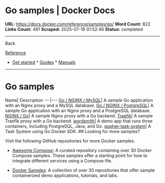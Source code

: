 # Go samples | Docker Docs

**URL:** https://docs.docker.com/reference/samples/go/
**Word Count:** 822
**Links Count:** 481
**Scraped:** 2025-07-16 01:52:46
**Status:** completed

---

Back

[Reference](https://docs.docker.com/reference/)

  * [Get started](https://docs.docker.com/get-started/)   * [Guides](https://docs.docker.com/guides/)   * [Manuals](https://docs.docker.com/manuals/)

* * *

# Go samples

Name| Description   ---|---   [Go / NGINX / MySQL](https://github.com/docker/awesome-compose/tree/master/nginx-golang-mysql)| A sample Go application with an Nginx proxy and a MySQL database.   [Go / NGINX / PostgreSQL](https://github.com/docker/awesome-compose/tree/master/nginx-golang-postgres)| A sample Go application with an Nginx proxy and a PostgreSQL database.   [NGINX / Go](https://github.com/docker/awesome-compose/tree/master/nginx-golang)| A sample Nginx proxy with a Go backend.   [Traefik](https://github.com/docker/awesome-compose/tree/master/traefik-golang)| A sample Traefik proxy with a Go backend.   [wordsmith](https://github.com/dockersamples/wordsmith)| A demo app that runs three containers, including PostgreSQL, Java, and Go.   [gopher-task-system](https://github.com/dockersamples/gopher-task-system)| A Task System using Go Docker SDK.      ## Looking for more samples?

Visit the following GitHub repositories for more Docker samples.

  * [Awesome Compose](https://github.com/docker/awesome-compose): A curated repository containing over 30 Docker Compose samples. These samples offer a starting point for how to integrate different services using a Compose file.

  * [Docker Samples](https://github.com/dockersamples?q=&type=all&language=&sort=stargazers): A collection of over 30 repositories that offer sample containerized demo applications, tutorials, and labs.